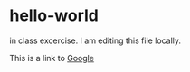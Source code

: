 # hello-world
in class excercise. I am editing this file locally.

This is a link to [Google](https://www.google.com/)